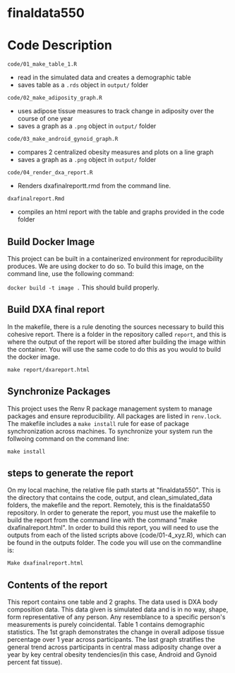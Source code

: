 # finaldata550
# Code Description

`code/01_make_table_1.R`
- read in the simulated data and creates a demographic table
- saves table as a `.rds` object in `output/` folder

`code/02_make_adiposity_graph.R`
- uses adipose tissue measures to track change in adiposity over the course of one year
- saves a graph as a `.png` object in `output/` folder

`code/03_make_android_gynoid_graph.R`
- compares 2 centralized obesity measures and plots on a line graph
- saves a graph as a `.png` object in `output/` folder

`code/04_render_dxa_report.R`
- Renders dxafinalreportt.rmd from the command line. 

`dxafinalreport.Rmd`
- compiles an html report with the table and graphs provided in the code folder

## Build Docker Image
This project can be built in a containerized environment for reproducibility produces. We are using docker to do so. To build this image, on the command line, use the following command:

`docker build -t image .`
This should build properly.

## Build DXA final report
In the makefile, there is a rule denoting the sources necessary to build this cohesive report. There is a folder in the repository called `report`, and this is where the output of the report will be stored after building the image within the container. You will use the same code to do this as you would to build the docker image. 

`make report/dxareport.html`


## Synchronize Packages
This project uses the Renv R package management system to manage packages and ensure reproducibility. All packages are listed in `renv.lock`. The makefile includes a `make install` rule for ease of package synchronization across machines. To synchronize your system run the follwoing command on the command line: 

`make install`

## steps to generate the report
On my local machine, the relative file path starts at "finaldata550". This is the directory that contains the code, output, and clean_simulated_data folders, the makefile and the report. Remotely, this is the finaldata550 repository. In order to generate the report, you must use the makefile to build the report from the command line with the command "make dxafinalreport.html". In order to build this report, you will need to use the outputs from each of the listed scripts above (code/01-4_xyz.R), which can be found in the outputs folder. The code you will use on the commandline is:

`Make dxafinalreport.html`

## Contents of the report
This report contains one table and 2 graphs. The data used is DXA body composition data. This data given is simulated data and is in no way, shape, form representative of any person. Any resemblance to a specific person's measurements is purely coincidental. Table 1 contains demographic statistics. The 1st graph demonstrates the change in overall adipose tissue percentage over 1 year across participants. The last graph stratifies the general trend across participants in central mass adiposity change over a year by  key central obesity tendencies(in this case, Android and Gynoid percent fat tissue).



